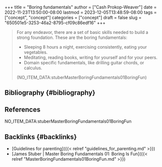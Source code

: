 +++
title = "Boring fundamentals"
author = ["Cash Prokop-Weaver"]
date = 2022-11-23T13:50:00-08:00
lastmod = 2023-12-05T13:48:59-08:00
tags = ["concept", "concept"]
categories = ["concept"]
draft = false
slug = "650501e5-3253-46a2-8795-cf09c86edf16"
+++

> For any endeavor, there are a set of basic skills needed to build a strong foundation. These are the boring fundamentals:
>
> -   Sleeping 8 hours a night, exercising consistently, eating your vegetables.
> -   Meditating, reading books, writing for yourself and for your peers.
> -   Domain specific fundamentals, like drilling guitar chords, or calculus.
>
> (NO_ITEM_DATA:stuberMasterBoringFundamentals01BoringFun)


## Bibliography {#bibliography}

## References

<style>.csl-entry{text-indent: -1.5em; margin-left: 1.5em;}</style><div class="csl-bib-body">
  <div class="csl-entry">NO_ITEM_DATA:stuberMasterBoringFundamentals01BoringFun</div>
</div>


## Backlinks {#backlinks}

-   [Guidelines for parenting]({{< relref "guidelines_for_parenting.md" >}})
-   [James Stuber | Master Boring Fundamentals 01: Boring Is Fun]({{< relref "MasterBoringFundamentals01BoringFun.md" >}})
